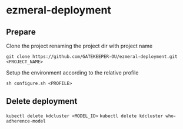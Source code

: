 # ezmeral-deployment

## Prepare

Clone the project renaming the project dir with project name

```
git clone https://github.com/GATEKEEPER-OU/ezmeral-deployment.git <PROJECT_NAME>
```

Setup the environment according to the relative profile
```
sh configure.sh <PROFILE>
```








## Delete deployment


`kubectl delete kdcluster <MODEL_ID>`
`kubectl delete kdcluster who-adherence-model`
